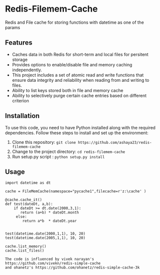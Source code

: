 # Redis-Filemem-Cache
Redis and File cache for storing functions with datetime as one of the params

## Features

- Caches data in both Redis for short-term and local files for persitent storage 
- Provides options to enable/disable file and memory caching independently.
- This project includes a set of atomic read and write functions that ensure data integrity and reliability when reading from and writing to files.
- Ability to list keys stored both in file and memory cache
- Ability to selectively purge certain cache entries based on different criterion 

## Installation

To use this code, you need to have Python installed along with the required dependencies. Follow these steps to install and set up the environment:

1. Clone this repository: `git clone https://github.com/ashaya23/redis-filemem-cache`
2. Change to the project directory: `cd redis-filemem-cache`
3. Run setup.py script : `python setup.py install` 


## Usage
   
   
    import datetime as dt
   
    cache = FileMemCache(namespace="pycache1",filecache=r'z:\cache' )

    @cache.cache_it()
    def test(dateDt, a,b):
        if dateDt >= dt.date(2000,3,1):
           return (a+b) * dateDt.month
         else:
            return a*b  * dateDt.year


    test(datetime.date(2000,1,1), 10, 20)
    test(datetime.date(2005,1,1), 10, 20)
                
    cache.list_memory()
    cache.list_files()

    The code is influenced by vivek narayan's  https://github.com/vivekn/redis-simple-cache
    and ohanetz's https://github.com/ohanetz/redis-simple-cache-3k

